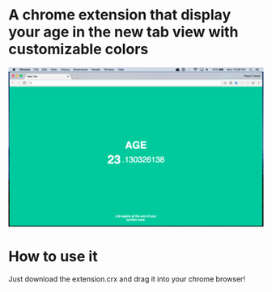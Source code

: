 # A chrome extension that display your age in the new tab view with customizable colors

![Screenshot](screenshot.png)

# How to use it

Just download the extension.crx and drag it into your chrome browser!